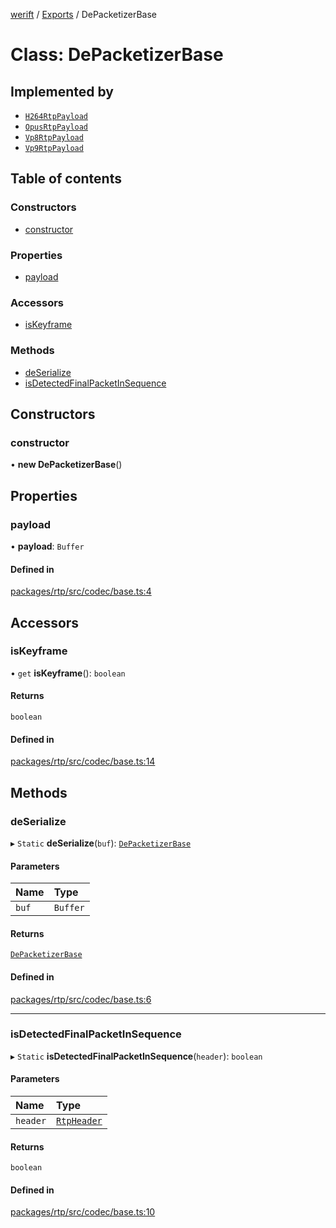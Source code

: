 [werift](../README.md) / [Exports](../modules.md) / DePacketizerBase

# Class: DePacketizerBase

## Implemented by

- [`H264RtpPayload`](H264RtpPayload.md)
- [`OpusRtpPayload`](OpusRtpPayload.md)
- [`Vp8RtpPayload`](Vp8RtpPayload.md)
- [`Vp9RtpPayload`](Vp9RtpPayload.md)

## Table of contents

### Constructors

- [constructor](DePacketizerBase.md#constructor)

### Properties

- [payload](DePacketizerBase.md#payload)

### Accessors

- [isKeyframe](DePacketizerBase.md#iskeyframe)

### Methods

- [deSerialize](DePacketizerBase.md#deserialize)
- [isDetectedFinalPacketInSequence](DePacketizerBase.md#isdetectedfinalpacketinsequence)

## Constructors

### constructor

• **new DePacketizerBase**()

## Properties

### payload

• **payload**: `Buffer`

#### Defined in

[packages/rtp/src/codec/base.ts:4](https://github.com/shinyoshiaki/werift-webrtc/blob/f609bd5a/packages/rtp/src/codec/base.ts#L4)

## Accessors

### isKeyframe

• `get` **isKeyframe**(): `boolean`

#### Returns

`boolean`

#### Defined in

[packages/rtp/src/codec/base.ts:14](https://github.com/shinyoshiaki/werift-webrtc/blob/f609bd5a/packages/rtp/src/codec/base.ts#L14)

## Methods

### deSerialize

▸ `Static` **deSerialize**(`buf`): [`DePacketizerBase`](DePacketizerBase.md)

#### Parameters

| Name | Type |
| :------ | :------ |
| `buf` | `Buffer` |

#### Returns

[`DePacketizerBase`](DePacketizerBase.md)

#### Defined in

[packages/rtp/src/codec/base.ts:6](https://github.com/shinyoshiaki/werift-webrtc/blob/f609bd5a/packages/rtp/src/codec/base.ts#L6)

___

### isDetectedFinalPacketInSequence

▸ `Static` **isDetectedFinalPacketInSequence**(`header`): `boolean`

#### Parameters

| Name | Type |
| :------ | :------ |
| `header` | [`RtpHeader`](RtpHeader.md) |

#### Returns

`boolean`

#### Defined in

[packages/rtp/src/codec/base.ts:10](https://github.com/shinyoshiaki/werift-webrtc/blob/f609bd5a/packages/rtp/src/codec/base.ts#L10)
